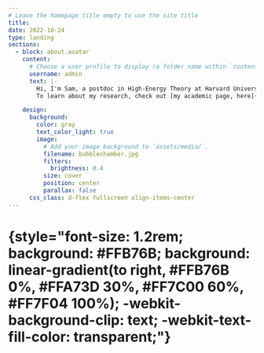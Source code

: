 ```yaml
---
# Leave the homepage title empty to use the site title
title:
date: 2022-10-24
type: landing
sections:
  - block: about.avatar
    content:
      # Choose a user profile to display (a folder name within `content/authors/`)
      username: admin
      text: |-
        Hi, I'm Sam, a postdoc in High-Energy Theory at Harvard University.<br>
        To learn about my research, check out [my academic page, here](https://shomiller-academic.netlify.app).

    design:
      background:
        color: gray
        text_color_light: true
        image:
          # Add your image background to `assets/media/`.
          filename: bubblechamber.jpg
          filters:
            brightness: 0.4
          size: cover
          position: center
          parallax: false
      css_class: d-flex fullscreen align-items-center
---
```

#        {style="font-size: 1.2rem; background: #FFB76B; background: linear-gradient(to right, #FFB76B 0%, #FFA73D 30%, #FF7C00 60%, #FF7F04 100%); -webkit-background-clip: text; -webkit-text-fill-color: transparent;"}